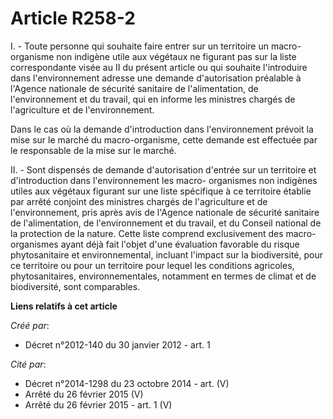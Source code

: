 # Article R258-2

I. - Toute personne qui souhaite faire entrer sur un territoire un macro-organisme non indigène utile aux végétaux ne
figurant pas sur la liste correspondante visée au II du présent article ou qui souhaite l'introduire dans l'environnement
adresse une demande d'autorisation préalable à l'Agence nationale de sécurité sanitaire de l'alimentation, de l'environnement
et du travail, qui en informe les ministres chargés de l'agriculture et de l'environnement. 

Dans le cas où la demande d'introduction dans l'environnement prévoit la mise sur le marché du macro-organisme, cette demande
est effectuée par le responsable de la mise sur le marché. 

II. - Sont dispensés de demande d'autorisation d'entrée sur un territoire et d'introduction dans l'environnement les macro-
organismes non indigènes utiles aux végétaux figurant sur une liste spécifique à ce territoire établie par arrêté conjoint
des ministres chargés de l'agriculture et de l'environnement, pris après avis de l'Agence nationale de sécurité sanitaire de
l'alimentation, de l'environnement et du travail, et du Conseil national de la protection de la nature. Cette liste comprend
exclusivement des macro-organismes ayant déjà fait l'objet d'une évaluation favorable du risque phytosanitaire et
environnemental, incluant l'impact sur la biodiversité, pour ce territoire ou pour un territoire pour lequel les conditions
agricoles, phytosanitaires, environnementales, notamment en termes de climat et de biodiversité, sont comparables.

**Liens relatifs à cet article**

_Créé par_:

  - Décret n°2012-140 du 30 janvier 2012 - art. 1

_Cité par_:

  - Décret n°2014-1298 du 23 octobre 2014 - art. (V)
  - Arrêté du 26 février 2015 (V)
  - Arrêté du 26 février 2015 - art. 1 (V)
